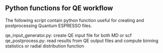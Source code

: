 ## Python functions for QE workflow 

The following script contain python function useful for creating and postprocessing 
Quantum ESPRESSO files. 

qe_input_generator.py: create QE input file for both MD or scf
qe_postprocess.py: read results from QE output files and compute binning statistics
                    or radial distribution function 
                    
